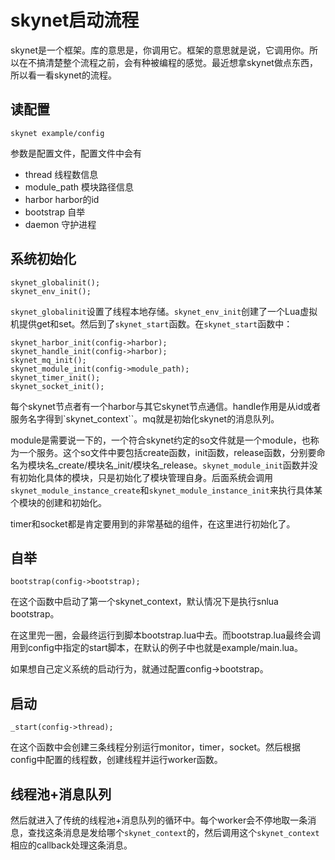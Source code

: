 # skynet启动流程

skynet是一个框架。库的意思是，你调用它。框架的意思就是说，它调用你。所以在不搞清楚整个流程之前，会有种被编程的感觉。最近想拿skynet做点东西，所以看一看skynet的流程。

## 读配置

	skynet example/config

参数是配置文件，配置文件中会有

* thread 线程数信息
* module_path 模块路径信息
* harbor harbor的id
* bootstrap 自举
* daemon 守护进程

## 系统初始化

	skynet_globalinit();
	skynet_env_init();

`skynet_globalinit`设置了线程本地存储。`skynet_env_init`创建了一个Lua虚拟机提供get和set。然后到了`skynet_start`函数。在`skynet_start`函数中：

	skynet_harbor_init(config->harbor);
	skynet_handle_init(config->harbor);
	skynet_mq_init();
	skynet_module_init(config->module_path);
	skynet_timer_init();
	skynet_socket_init();
	
每个skynet节点者有一个harbor与其它skynet节点通信。handle作用是从id或者服务名字得到`skynet_context``。mq就是初始化skynet的消息队列。

module是需要说一下的，一个符合skynet约定的so文件就是一个module，也称为一个服务。这个so文件中要包括create函数，init函数，release函数，分别要命名为模块名_create/模块名_init/模块名_release。`skynet_module_init`函数并没有初始化具体的模块，只是初始化了模块管理自身。后面系统会调用`skynet_module_instance_create`和`skynet_module_instance_init`来执行具体某个模块的创建和初始化。

timer和socket都是肯定要用到的非常基础的组件，在这里进行初始化了。

## 自举

	bootstrap(config->bootstrap);
	
在这个函数中启动了第一个skynet_context，默认情况下是执行snlua bootstrap。

在这里兜一圈，会最终运行到脚本bootstrap.lua中去。而bootstrap.lua最终会调用到config中指定的start脚本，在默认的例子中也就是example/main.lua。

如果想自己定义系统的启动行为，就通过配置config->bootstrap。

## 启动

	_start(config->thread);
	
在这个函数中会创建三条线程分别运行monitor，timer，socket。然后根据config中配置的线程数，创建线程并运行worker函数。

## 线程池+消息队列

然后就进入了传统的线程池+消息队列的循环中。每个worker会不停地取一条消息，查找这条消息是发给哪个`skynet_context`的，然后调用这个`skynet_context`相应的callback处理这条消息。